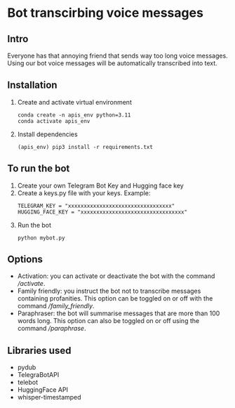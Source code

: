 # Bot transcirbing voice messages 
## Intro
Everyone has that annoying friend that sends way too long voice messages. Using our bot voice messages will be automatically transcribed into text. 
## Installation
1) Create and activate virtual environment
   ```
   conda create -n apis_env python=3.11
   conda activate apis_env
   ```
3) Install dependencies
   ```
   (apis_env) pip3 install -r requirements.txt
   ```
## To run the bot
1) Create your own Telegram Bot Key and Hugging face key
2) Create a keys.py file with your keys. Example:
   ```
   TELEGRAM_KEY = "xxxxxxxxxxxxxxxxxxxxxxxxxxxxxxxxx"
   HUGGING_FACE_KEY = "xxxxxxxxxxxxxxxxxxxxxxxxxxxxxxxxx"
   ```
3) Run the bot
   ```
   python mybot.py
   ```
## Options
- Activation: you can activate or deactivate the bot with the command _/activate_.
- Family friendly: you instruct the bot not to transcribe messages containing profanities. This option can be toggled on or off with the command _/family_friendly_.
- Paraphraser: the bot will summarise messages that are more than 100 words long. This option can also be toggled on or off using the command _/paraphrase_.
## Libraries used
- pydub
- TelegraBotAPI
- telebot
- HuggingFace API
- whisper-timestamped
